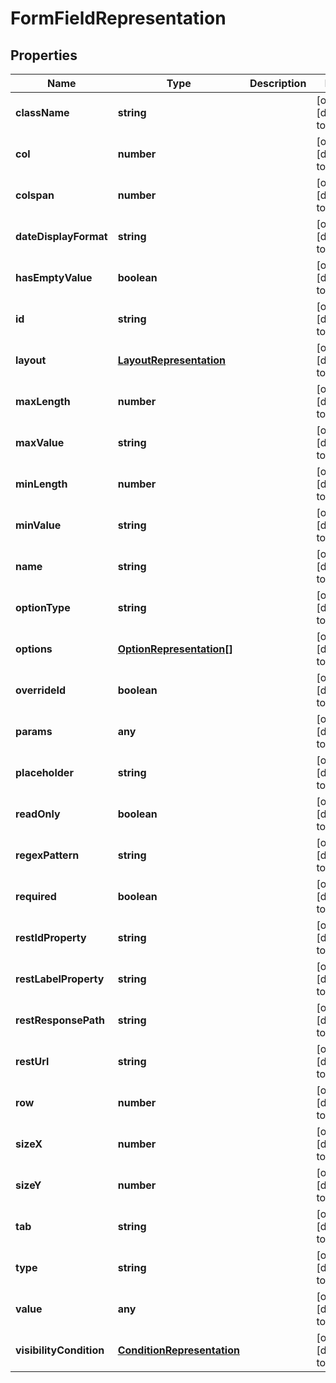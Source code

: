 # FormFieldRepresentation

## Properties
Name | Type | Description | Notes
------------ | ------------- | ------------- | -------------
**className** | **string** |  | [optional] [default to null]
**col** | **number** |  | [optional] [default to null]
**colspan** | **number** |  | [optional] [default to null]
**dateDisplayFormat** | **string** |  | [optional] [default to null]
**hasEmptyValue** | **boolean** |  | [optional] [default to null]
**id** | **string** |  | [optional] [default to null]
**layout** | [**LayoutRepresentation**](LayoutRepresentation.md) |  | [optional] [default to null]
**maxLength** | **number** |  | [optional] [default to null]
**maxValue** | **string** |  | [optional] [default to null]
**minLength** | **number** |  | [optional] [default to null]
**minValue** | **string** |  | [optional] [default to null]
**name** | **string** |  | [optional] [default to null]
**optionType** | **string** |  | [optional] [default to null]
**options** | [**OptionRepresentation[]**](OptionRepresentation.md) |  | [optional] [default to null]
**overrideId** | **boolean** |  | [optional] [default to null]
**params** | **any** |  | [optional] [default to null]
**placeholder** | **string** |  | [optional] [default to null]
**readOnly** | **boolean** |  | [optional] [default to null]
**regexPattern** | **string** |  | [optional] [default to null]
**required** | **boolean** |  | [optional] [default to null]
**restIdProperty** | **string** |  | [optional] [default to null]
**restLabelProperty** | **string** |  | [optional] [default to null]
**restResponsePath** | **string** |  | [optional] [default to null]
**restUrl** | **string** |  | [optional] [default to null]
**row** | **number** |  | [optional] [default to null]
**sizeX** | **number** |  | [optional] [default to null]
**sizeY** | **number** |  | [optional] [default to null]
**tab** | **string** |  | [optional] [default to null]
**type** | **string** |  | [optional] [default to null]
**value** | **any** |  | [optional] [default to null]
**visibilityCondition** | [**ConditionRepresentation**](ConditionRepresentation.md) |  | [optional] [default to null]


